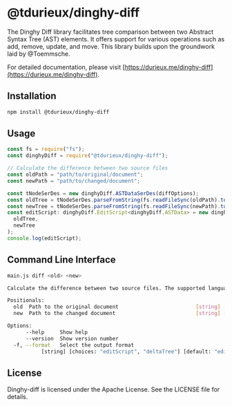 # @tdurieux/dinghy-diff

The Dinghy Diff library facilitates tree comparison between two Abstract Syntax Tree (AST) elements. It offers support for various operations such as add, remove, update, and move. This library builds upon the groundwork laid by @Toemmsche.

For detailed documentation, please visit [https://durieux.me/dinghy-diff](https://durieux.me/dinghy-diff).

## Installation

```bash
npm install @tdurieux/dinghy-diff
```

## Usage

```javascript
const fs = require("fs");
const dinghyDiff = require("@tdurieux/dinghy-diff");

// Calculate the difference between two source files
const oldPath = "path/to/original/document";
const newPath = "path/to/changed/document";

const tNodeSerDes = new dinghyDiff.ASTDataSerDes(diffOptions);
const oldTree = tNodeSerDes.parseFromString(fs.readFileSync(oldPath).toString());
const newTree = tNodeSerDes.parseFromString(fs.readFileSync(newPath).toString());
const editScript: dinghyDiff.EditScript<dinghyDiff.ASTData> = new dinghyDiff.SemanticDiff<dinghyDiff.ASTData>(diffOptions).diff(
  oldTree,
  newTree
);
console.log(editScript);
```

## Command Line Interface

```bash
main.js diff <old> <new>

Calculate the difference between two source files. The supported languages are Dockerfile and Shell.

Positionals:
  old  Path to the original document                         [string] [required]
  new  Path to the changed document                          [string] [required]

Options:
      --help     Show help                                             [boolean]
      --version  Show version number                                   [boolean]
  -f, --format   Select the output format
           [string] [choices: "editScript", "deltaTree"] [default: "editScript"]
```

## License 

Dinghy-diff is licensed under the Apache License. See the LICENSE file for details.